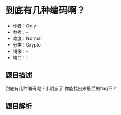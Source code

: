 # 到底有几种编码啊？

- 作者：Only
- 参考：-
- 难度：Normal
- 分类：Crypto
- 镜像：-
- 端口：-

## 题目描述

到底有几种编码呢？小明忘了 你能找出来最后的flag不？

## 题目解析
